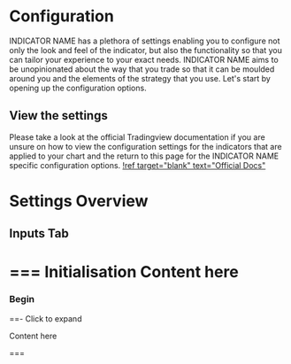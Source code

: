 # Configuration

INDICATOR NAME has a plethora of settings enabling you to configure not only the look and feel of the indicator, but also the functionality so that you can tailor your experience to your exact needs. INDICATOR NAME aims to be unopinionated about the way that you trade so that it can be moulded around you and the elements of the strategy that you use. Let's start by opening up the configuration options.
## View the settings
Please take a look at the official Tradingview documentation if you are unsure on how to view the configuration settings for the indicators that are applied to your chart and the return to this page for the INDICATOR NAME specific configuration options.
[!ref target="blank" text="Official Docs"](https://shorturl.at/isyY6)
# Settings Overview
## Inputs Tab

=== Initialisation
Content here
===

### Begin

==- Click to expand 

Content here

===
